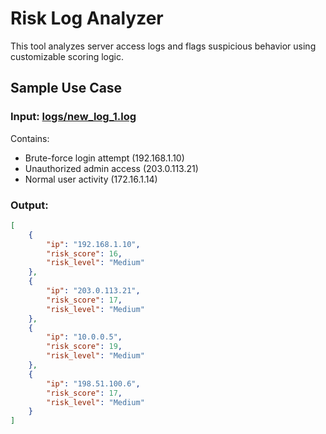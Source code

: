 # Risk Log Analyzer 

This tool analyzes server access logs and flags suspicious behavior using customizable scoring logic.

## Sample Use Case

### Input: [logs/new_log_1.log](../logs/new_log_1.log)
Contains:
- Brute-force login attempt (192.168.1.10)
- Unauthorized admin access (203.0.113.21)
- Normal user activity (172.16.1.14)

### Output:
```json
[
    {
        "ip": "192.168.1.10",
        "risk_score": 16,
        "risk_level": "Medium"
    },
    {
        "ip": "203.0.113.21",
        "risk_score": 17,
        "risk_level": "Medium"
    },
    {
        "ip": "10.0.0.5",
        "risk_score": 19,
        "risk_level": "Medium"
    },
    {
        "ip": "198.51.100.6",
        "risk_score": 17,
        "risk_level": "Medium"
    }
]



